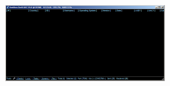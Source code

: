 ![Screenshot](https://raw.githubusercontent.com/Cryakl/Ultimate-RAT-Collection/refs/heads/main/XWorm/Mods/RainbowDashRAT/Screenshot.png)
